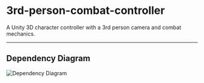 # 3rd-person-combat-controller
A Unity 3D character controller with a 3rd person camera and combat mechanics.

---

## Dependency Diagram

![Dependency Diagram](Assets/dependency-diagram.png)
